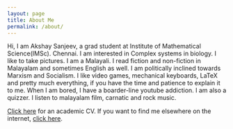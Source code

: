 ```yaml
---
layout: page
title: About Me
permalink: /about/
---
```


Hi, I am Akshay Sanjeev, a grad student at Institute of Mathematical Science(IMSc). Chennai.
I am interested in Complex systems in biology. I like to take pictures. I am a Malayali. 
I read fiction and non-fiction in Malayalam and sometimes English as well. I am politically inclined towards Marxism and Socialism. I like video games, mechanical keyboards, LaTeX and pretty much everything, if you have the time and patience to explain it to me. When I am bored, I have a boarder-line youtube addiction. I am also a quizzer. I listen to malayalam film, carnatic and rock music.  

[Click here](/cv/) for an academic CV. If you want to find me elsewhere on the internet, [click here](/elsewhere/).


[jekyll-organization]: https://github.com/jekyll
